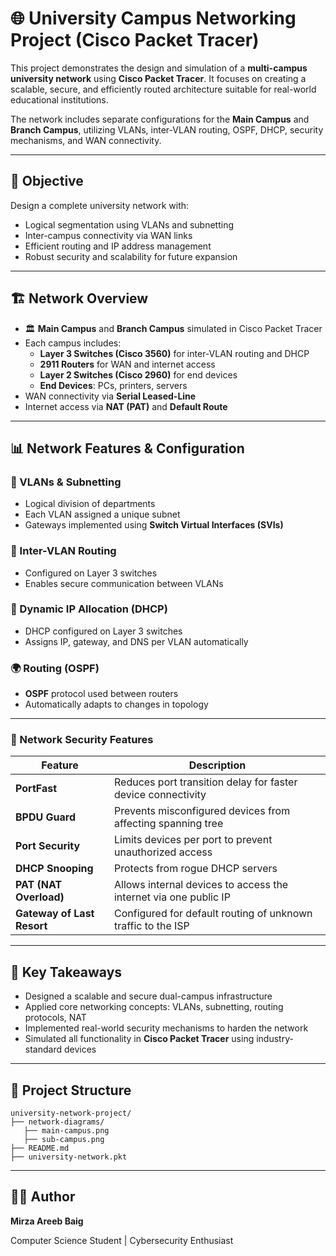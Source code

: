 # 🌐 University Campus Networking Project (Cisco Packet Tracer)

This project demonstrates the design and simulation of a **multi-campus university network** using **Cisco Packet Tracer**. It focuses on creating a scalable, secure, and efficiently routed architecture suitable for real-world educational institutions.

The network includes separate configurations for the **Main Campus** and **Branch Campus**, utilizing VLANs, inter-VLAN routing, OSPF, DHCP, security mechanisms, and WAN connectivity.

---

## 🎯 Objective

Design a complete university network with:
- Logical segmentation using VLANs and subnetting
- Inter-campus connectivity via WAN links
- Efficient routing and IP address management
- Robust security and scalability for future expansion

---

## 🏗️ Network Overview

- 🏛 **Main Campus** and **Branch Campus** simulated in Cisco Packet Tracer
- Each campus includes:
  - **Layer 3 Switches (Cisco 3560)** for inter-VLAN routing and DHCP
  - **2911 Routers** for WAN and internet access
  - **Layer 2 Switches (Cisco 2960)** for end devices
  - **End Devices**: PCs, printers, servers
- WAN connectivity via **Serial Leased-Line**
- Internet access via **NAT (PAT)** and **Default Route**

---

## 📊 Network Features & Configuration

### 🔧 VLANs & Subnetting
- Logical division of departments
- Each VLAN assigned a unique subnet
- Gateways implemented using **Switch Virtual Interfaces (SVIs)**

### 🔁 Inter-VLAN Routing
- Configured on Layer 3 switches
- Enables secure communication between VLANs

### 📡 Dynamic IP Allocation (DHCP)
- DHCP configured on Layer 3 switches
- Assigns IP, gateway, and DNS per VLAN automatically

### 🌍 Routing (OSPF)
- **OSPF** protocol used between routers
- Automatically adapts to changes in topology

---

### 🔐 Network Security Features
| Feature             | Description                                                                 |
|---------------------|-----------------------------------------------------------------------------|
| **PortFast**        | Reduces port transition delay for faster device connectivity                |
| **BPDU Guard**      | Prevents misconfigured devices from affecting spanning tree                 |
| **Port Security**   | Limits devices per port to prevent unauthorized access                      |
| **DHCP Snooping**   | Protects from rogue DHCP servers                                            |
| **PAT (NAT Overload)** | Allows internal devices to access the internet via one public IP         |
| **Gateway of Last Resort** | Configured for default routing of unknown traffic to the ISP         |

---

## 🧠 Key Takeaways

- Designed a scalable and secure dual-campus infrastructure
- Applied core networking concepts: VLANs, subnetting, routing protocols, NAT
- Implemented real-world security mechanisms to harden the network
- Simulated all functionality in **Cisco Packet Tracer** using industry-standard devices

---

## 📁 Project Structure
```
university-network-project/
├── network-diagrams/ 
   ├── main-campus.png
   ├── sub-campus.png
├── README.md
├── university-network.pkt 

```
---

## 👨‍💻 Author

**Mirza Areeb Baig**  

Computer Science Student | Cybersecurity Enthusiast  

